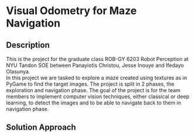 # Visual Odometry for Maze Navigation

## Description
This is the project for the graduate class ROB-GY 6203 Robot Perception at NYU Tandon SOE between Panayiotis Christou, Jesse Inouye and Ifedayo Olasunya.  
In this project we are tasked to explore a maze created using textures as in PyGame to find the target images. The project is split in 2 phases, the exploration and navigation phase.
The goal of the project is for the team members to implement computer vision techniques, either classical or deep learning, to detect the images and to be able to navigate back to them in navigation phase.

## Solution Approach
